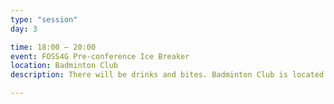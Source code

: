 ```yaml
---
type: "session"
day: 3

time: 18:00 – 20:00
event: FOSS4G Pre-conference Ice Breaker
location: Badminton Club
description: There will be drinks and bites. Badminton Club is located at Zanaki St, Dar es Salaam, Tanzania

---
```

